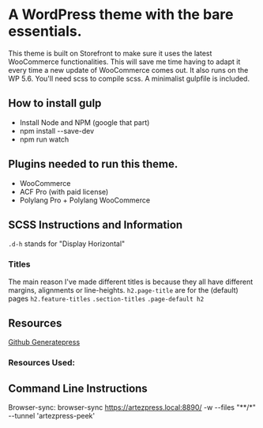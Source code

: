 # A WordPress theme with the bare essentials.
This theme is built on Storefront to make sure it uses the latest WooCommerce functionalities. This will save me time having to adapt it every time a new update of WooCommerce comes out.
It also runs on the WP 5.6. You'll need scss to compile scss. A minimalist gulpfile is included.

## How to install gulp
- Install Node and NPM (google that part)
- npm install --save-dev
- npm run watch
## Plugins needed to run this theme. 
- WooCommerce
- ACF Pro (with paid license)
- Polylang Pro + Polylang WooCommerce

## SCSS Instructions and Information

`.d-h` stands for "Display Horizontal"

### Titles
The main reason I've made different titles is because they all have different margins,
alignments or line-heights.
`h2.page-title` are for the (default) pages
`h2.feature-titles`
`.section-titles`
`.page-default h2`  



## Resources
[Github Generatepress](https://github.com/tomusborne/generatepress)

### Resources Used:


## Command Line Instructions

Browser-sync: browser-sync https://artezpress.local:8890/ -w --files "**/*" --tunnel 'artezpress-peek'

